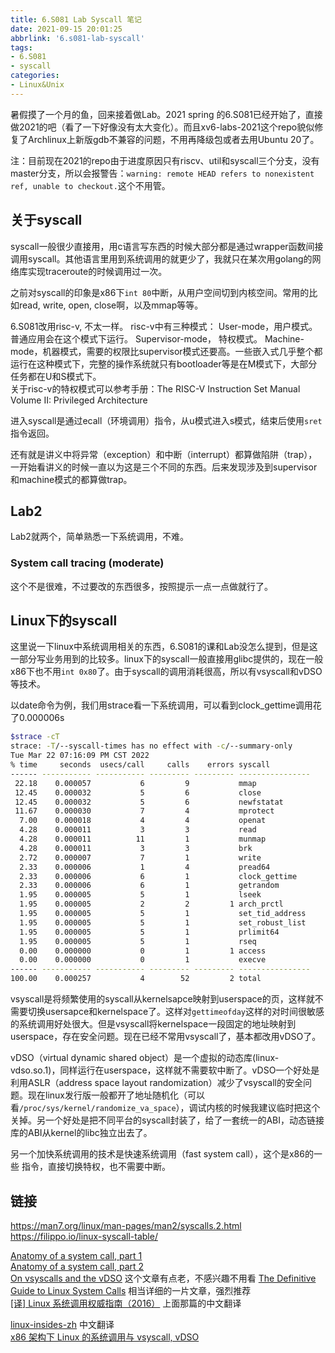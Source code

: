 ```yaml
---
title: 6.S081 Lab Syscall 笔记
date: 2021-09-15 20:01:25
abbrlink: '6.s081-lab-syscall'
tags:
- 6.S081
- syscall
categories:
- Linux&Unix
---
```

暑假摸了一个月的鱼，回来接着做Lab。2021 spring 的6.S081已经开始了，直接做2021的吧（看了一下好像没有太大变化）。而且xv6-labs-2021这个repo貌似修复了Archlinux上新版gdb不兼容的问题，不用再降级包或者去用Ubuntu 20了。
<!-- more -->

注：目前现在2021的repo由于进度原因只有riscv、util和syscall三个分支，没有master分支，所以会报警告：`warning: remote HEAD refers to nonexistent ref, unable to checkout.`这个不用管。

## 关于syscall

syscall一般很少直接用，用c语言写东西的时候大部分都是通过wrapper函数间接调用syscall。其他语言里用到系统调用的就更少了，我就只在某次用golang的网络库实现traceroute的时候调用过一次。

之前对syscall的印象是x86下`int 80`中断，从用户空间切到内核空间。常用的比如read, write, open, close啊，以及mmap等等。

6.S081改用risc-v, 不太一样。
risc-v中有三种模式：
User-mode，用户模式。普通应用会在这个模式下运行。
Supervisor-mode， 特权模式。
Machine-mode，机器模式，需要的权限比supervisor模式还要高。一些嵌入式几乎整个都运行在这种模式下，完整的操作系统就只有bootloader等是在M模式下，大部分任务都在U和S模式下。  
关于risc-v的特权模式可以参考手册：The RISC-V Instruction Set Manual
Volume II: Privileged Architecture

进入syscall是通过ecall（环境调用）指令，从u模式进入s模式，结束后使用`sret`指令返回。

还有就是讲义中将异常（exception）和中断（interrupt）都算做陷阱（trap），一开始看讲义的时候一直以为这是三个不同的东西。后来发现涉及到supervisor和machine模式的都算做trap。

## Lab2

Lab2就两个，简单熟悉一下系统调用，不难。

### System call tracing (moderate)

这个不是很难，不过要改的东西很多，按照提示一点一点做就行了。

## Linux下的syscall

这里说一下linux中系统调用相关的东西，6.S081的课和Lab没怎么提到，但是这一部分写业务用到的比较多。linux下的syscall一般直接用glibc提供的，现在一般x86下也不用`int 0x80`了。由于syscall的调用消耗很高，所以有vsyscall和vDSO等技术。

以date命令为例，我们用strace看一下系统调用，可以看到clock_gettime调用花了0.000006s

```bash
$strace -cT
strace: -T/--syscall-times has no effect with -c/--summary-only
Tue Mar 22 07:16:09 PM CST 2022
% time     seconds  usecs/call     calls    errors syscall
------ ----------- ----------- --------- --------- ----------------
 22.18    0.000057           6         9           mmap
 12.45    0.000032           5         6           close
 12.45    0.000032           5         6           newfstatat
 11.67    0.000030           7         4           mprotect
  7.00    0.000018           4         4           openat
  4.28    0.000011           3         3           read
  4.28    0.000011          11         1           munmap
  4.28    0.000011           3         3           brk
  2.72    0.000007           7         1           write
  2.33    0.000006           1         4           pread64
  2.33    0.000006           6         1           clock_gettime
  2.33    0.000006           6         1           getrandom
  1.95    0.000005           5         1           lseek
  1.95    0.000005           2         2         1 arch_prctl
  1.95    0.000005           5         1           set_tid_address
  1.95    0.000005           5         1           set_robust_list
  1.95    0.000005           5         1           prlimit64
  1.95    0.000005           5         1           rseq
  0.00    0.000000           0         1         1 access
  0.00    0.000000           0         1           execve
------ ----------- ----------- --------- --------- ----------------
100.00    0.000257           4        52         2 total
```

vsyscall是将频繁使用的syscall从kernelsapce映射到userspace的页，这样就不需要切换usersapce和kernelspace了。这样对`gettimeofday`这样的对时间很敏感的系统调用好处很大。但是vsyscall将kernelspace一段固定的地址映射到userspace，存在安全问题。现在已经不常用vsyscall了，基本都改用vDSO了。

vDSO（virtual dynamic shared object）是一个虚拟的动态库(linux-vdso.so.1)，同样运行在userspace，这样就不需要软中断了。vDSO一个好处是利用ASLR（address space layout randomization）减少了vsyscall的安全问题。现在linux发行版一般都开了地址随机化（可以看`/proc/sys/kernel/randomize_va_space`），调试内核的时候我建议临时把这个关掉。另一个好处是把不同平台的syscall封装了，给了一套统一的ABI，动态链接库的ABI从kernel的libc独立出去了。

另一个加快系统调用的技术是快速系统调用（fast system call），这个是x86的一些  指令，直接切换特权，也不需要中断。 

## 链接

<https://man7.org/linux/man-pages/man2/syscalls.2.html>
<https://filippo.io/linux-syscall-table/>


[Anatomy of a system call, part 1](https://lwn.net/Articles/604287/)    
[Anatomy of a system call, part 2](https://lwn.net/Articles/604515/)  
[On vsyscalls and the vDSO](https://lwn.net/Articles/446528/) 这个文章有点老，不感兴趣不用看
[The Definitive Guide to Linux System Calls](https://blog.packagecloud.io/the-definitive-guide-to-linux-system-calls/) 相当详细的一片文章，强烈推荐  
[[译] Linux 系统调用权威指南（2016）](https://arthurchiao.art/blog/system-call-definitive-guide-zh/#1-系统调用是什么) 上面那篇的中文翻译  

[linux-insides-zh](https://github.com/MintCN/linux-insides-zh) 中文翻译  
[x86 架构下 Linux 的系统调用与 vsyscall, vDSO](https://vvl.me/2019/06/linux-syscall-and-vsyscall-vdso-in-x86/)  